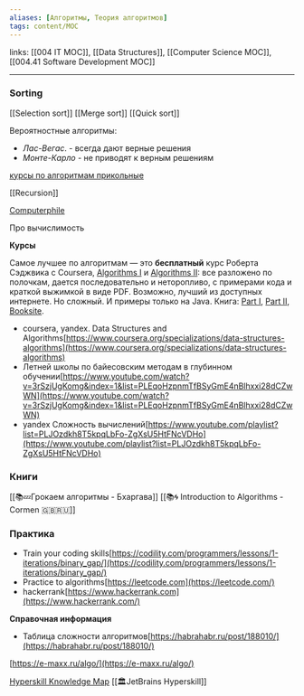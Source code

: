 ```yaml
---
aliases: [Алгоритмы, Теория алгоритмов]
tags: content/MOC
---
```


links:  [[004 IT MOC]], [[Data Structures]], [[Computer Science MOC]], [[004.41 Software Development MOC]]

---


### Sorting
[[Selection sort]]
[[Merge sort]]
[[Quick sort]]

Вероятностные алгоритмы:
- _Лас-Вегас_. - всегда дают верные решения
- _Монте-Карло_ - не приводят к верным решениям




[курсы по алгоритмам прикольные](https://neetcode.io/roadmap)

[[Recursion]]


[Computerphile](https://www.youtube.com/user/Computerphile/playlists)

Про вычислимость

**Курсы**


Самое лучшее по алгоритмам — это **бесплатный** курс Роберта Сэджвика с Coursera, [Algorithms I](https://www.coursera.org/learn/algorithms-part1) и [Algorithms II](https://www.coursera.org/learn/algorithms-part2): все разложено по полочкам, дается последовательно и неторопливо, с примерами кода и краткой выжимкой в виде PDF.
    Возможно, лучший из доступных интернете. Но сложный. И примеры только на Java.
    Книга: [Part I](https://www.informit.com/store/algorithms-part-i-9780133798692), [Part II](https://www.informit.com/store/algorithms-part-ii-9780133799118), [Booksite](https://algs4.cs.princeton.edu/home/).



- coursera, yandex. Data Structures and Algorithms[https://www.coursera.org/specializations/data-structures-algorithms](https://www.coursera.org/specializations/data-structures-algorithms)
- Летней школы по байесовским методам в глубинном
обучении[https://www.youtube.com/watch?v=3rSzjUgKomg&index=1&list=PLEqoHzpnmTfBSyGmE4nBlhxxi28dCZwWN](https://www.youtube.com/watch?v=3rSzjUgKomg&index=1&list=PLEqoHzpnmTfBSyGmE4nBlhxxi28dCZwWN)
- yandex Сложность вычислений[https://www.youtube.com/playlist?list=PLJOzdkh8T5kpqLbFo-ZgXsU5HtFNcVDHo](https://www.youtube.com/playlist?list=PLJOzdkh8T5kpqLbFo-ZgXsU5HtFNcVDHo)

### Книги
[[📚💤Грокаем алгоритмы - Бхаргава]]
[[📚🌀 Introduction to Algorithms - Cormen 🇬🇧🇷🇺]]

### Практика

- Train your coding skills[https://codility.com/programmers/lessons/1-iterations/binary_gap/](https://codility.com/programmers/lessons/1-iterations/binary_gap/)
- Practice to algorithms[https://leetcode.com](https://leetcode.com/)
- hackerrank[https://www.hackerrank.com](https://www.hackerrank.com/)

**Справочная информация**

- Таблица сложности алгоритмов[https://habrahabr.ru/post/188010/](https://habrahabr.ru/post/188010/)

[https://e-maxx.ru/algo/](https://e-maxx.ru/algo/)




[Hyperskill Knowledge Map](https://hyperskill.org/knowledge-map) [[🏛JetBrains Hyperskill]]
